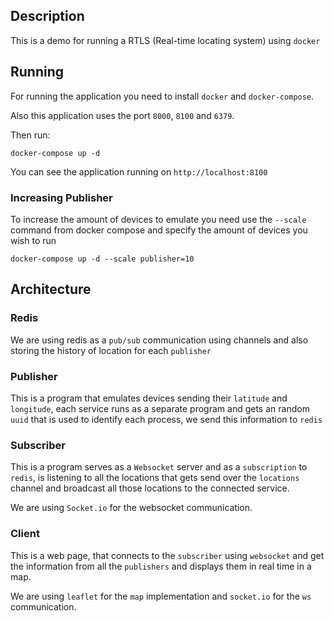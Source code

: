 ## Description
This is a demo for running a RTLS (Real-time locating system) using `docker`

## Running
For running the application you need to install `docker` and `docker-compose`.

Also this application uses the port `8000`, `8100` and `6379`.

Then run:
```
docker-compose up -d

```

You can see the application running on `http://localhost:8100`

### Increasing Publisher
To increase the amount of devices to emulate you need use the `--scale` command 
from docker compose and specify the amount of devices you wish to run

```
docker-compose up -d --scale publisher=10
```

## Architecture

### Redis
We are using redis as a `pub/sub` communication using channels and also storing the history of location for each `publisher`

### Publisher
This is a program that emulates devices sending their `latitude` and `longitude`, each service runs as a separate program and gets an random `uuid` that is used to identify each process, we send this information to `redis`

### Subscriber 
This is a program serves as a `Websocket` server and as a `subscription` to `redis`, is listening to all the locations that gets send over the `locations` channel and broadcast all those locations to the connected service.

We are using `Socket.io` for the websocket communication.

### Client
This is a web page, that connects to the `subscriber` using `websocket` and get the information from all the `publishers` and displays them in real time in a map. 

We are using `leaflet` for the `map` implementation and `socket.io` for the `ws` communication.


